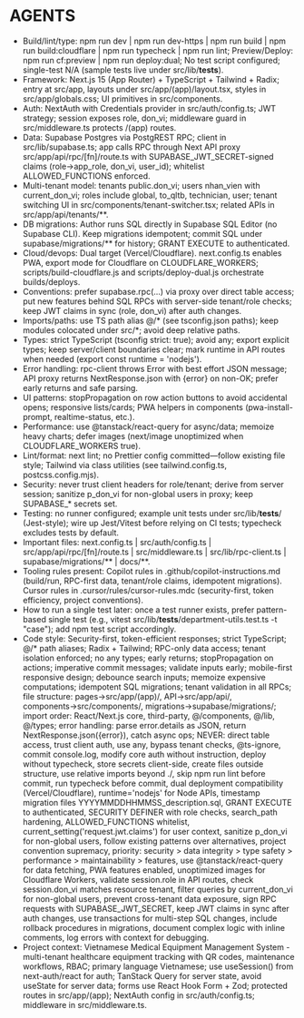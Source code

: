 # AGENTS

- Build/lint/type: npm run dev | npm run dev-https | npm run build | npm run build:cloudflare | npm run typecheck | npm run lint; Preview/Deploy: npm run cf:preview | npm run deploy:dual; No test script configured; single-test N/A (sample tests live under src/lib/__tests__).
- Framework: Next.js 15 (App Router) + TypeScript + Tailwind + Radix; entry at src/app, layouts under src/app/(app)/layout.tsx, styles in src/app/globals.css; UI primitives in src/components.
- Auth: NextAuth with Credentials provider in src/auth/config.ts; JWT strategy; session exposes role, don_vi; middleware guard in src/middleware.ts protects /(app) routes.
- Data: Supabase Postgres via PostgREST RPC; client in src/lib/supabase.ts; app calls RPC through Next API proxy src/app/api/rpc/[fn]/route.ts with SUPABASE_JWT_SECRET-signed claims (role→app_role, don_vi, user_id); whitelist ALLOWED_FUNCTIONS enforced.
- Multi-tenant model: tenants public.don_vi; users nhan_vien with current_don_vi; roles include global, to_qltb, technician, user; tenant switching UI in src/components/tenant-switcher.tsx; related APIs in src/app/api/tenants/**.
- DB migrations: Author runs SQL directly in Supabase SQL Editor (no Supabase CLI). Keep migrations idempotent; commit SQL under supabase/migrations/** for history; GRANT EXECUTE to authenticated.
- Cloud/devops: Dual target (Vercel/Cloudflare). next.config.ts enables PWA, export mode for Cloudflare on CLOUDFLARE_WORKERS; scripts/build-cloudflare.js and scripts/deploy-dual.js orchestrate builds/deploys.
- Conventions: prefer supabase.rpc(...) via proxy over direct table access; put new features behind SQL RPCs with server-side tenant/role checks; keep JWT claims in sync (role, don_vi) after auth changes.
- Imports/paths: use TS path alias @/* (see tsconfig.json paths); keep modules colocated under src/*; avoid deep relative paths.
- Types: strict TypeScript (tsconfig strict: true); avoid any; export explicit types; keep server/client boundaries clear; mark runtime in API routes when needed (export const runtime = 'nodejs').
- Error handling: rpc-client throws Error with best effort JSON message; API proxy returns NextResponse.json with {error} on non-OK; prefer early returns and safe parsing.
- UI patterns: stopPropagation on row action buttons to avoid accidental opens; responsive lists/cards; PWA helpers in components (pwa-install-prompt, realtime-status, etc.).
- Performance: use @tanstack/react-query for async/data; memoize heavy charts; defer images (next/image unoptimized when CLOUDFLARE_WORKERS true).
- Lint/format: next lint; no Prettier config committed—follow existing file style; Tailwind via class utilities (see tailwind.config.ts, postcss.config.mjs).
- Security: never trust client headers for role/tenant; derive from server session; sanitize p_don_vi for non-global users in proxy; keep SUPABASE_* secrets set.
- Testing: no runner configured; example unit tests under src/lib/__tests__/ (Jest-style); wire up Jest/Vitest before relying on CI tests; typecheck excludes tests by default.
- Important files: next.config.ts | src/auth/config.ts | src/app/api/rpc/[fn]/route.ts | src/middleware.ts | src/lib/rpc-client.ts | supabase/migrations/** | docs/**.
- Tooling rules present: Copilot rules in .github/copilot-instructions.md (build/run, RPC-first data, tenant/role claims, idempotent migrations). Cursor rules in .cursor/rules/cursor-rules.mdc (security-first, token efficiency, project conventions).
- How to run a single test later: once a test runner exists, prefer pattern-based single test (e.g., vitest src/lib/__tests__/department-utils.test.ts -t "case"); add npm test script accordingly.
- Code style: Security-first, token-efficient responses; strict TypeScript; @/* path aliases; Radix + Tailwind; RPC-only data access; tenant isolation enforced; no any types; early returns; stopPropagation on actions; imperative commit messages; validate inputs early; mobile-first responsive design; debounce search inputs; memoize expensive computations; idempotent SQL migrations; tenant validation in all RPCs; file structure: pages→src/app/(app)/, API→src/app/api/, components→src/components/, migrations→supabase/migrations/; import order: React/Next.js core, third-party, @/components, @/lib, @/types; error handling: parse error.details as JSON, return NextResponse.json({error}), catch async ops; NEVER: direct table access, trust client auth, use any, bypass tenant checks, @ts-ignore, commit console.log, modify core auth without instruction, deploy without typecheck, store secrets client-side, create files outside structure, use relative imports beyond ./, skip npm run lint before commit, run typecheck before commit, dual deployment compatibility (Vercel/Cloudflare), runtime='nodejs' for Node APIs, timestamp migration files YYYYMMDDHHMMSS_description.sql, GRANT EXECUTE to authenticated, SECURITY DEFINER with role checks, search_path hardening, ALLOWED_FUNCTIONS whitelist, current_setting('request.jwt.claims') for user context, sanitize p_don_vi for non-global users, follow existing patterns over alternatives, project convention supremacy, priority: security > data integrity > type safety > performance > maintainability > features, use @tanstack/react-query for data fetching, PWA features enabled, unoptimized images for Cloudflare Workers, validate session.role in API routes, check session.don_vi matches resource tenant, filter queries by current_don_vi for non-global users, prevent cross-tenant data exposure, sign RPC requests with SUPABASE_JWT_SECRET, keep JWT claims in sync after auth changes, use transactions for multi-step SQL changes, include rollback procedures in migrations, document complex logic with inline comments, log errors with context for debugging.
- Project context: Vietnamese Medical Equipment Management System - multi-tenant healthcare equipment tracking with QR codes, maintenance workflows, RBAC; primary language Vietnamese; use useSession() from next-auth/react for auth; TanStack Query for server state, avoid useState for server data; forms use React Hook Form + Zod; protected routes in src/app/(app); NextAuth config in src/auth/config.ts; middleware in src/middleware.ts.

